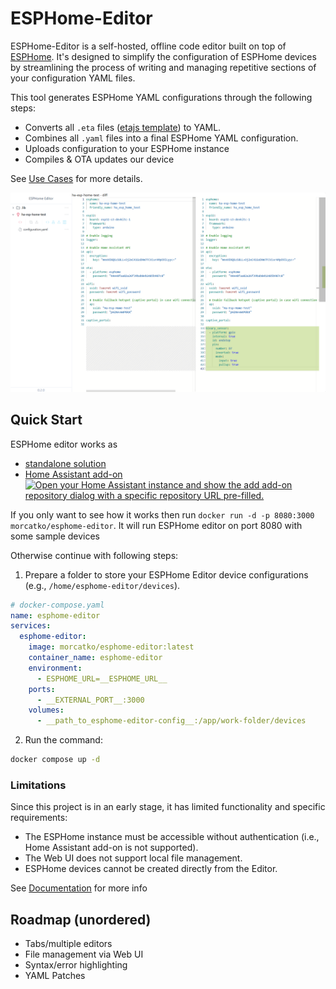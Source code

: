 # ESPHome-Editor

ESPHome-Editor is a self-hosted, offline code editor built on top of [ESPHome](https://esphome.io/). It's designed to simplify the configuration of ESPHome devices by streamlining the process of writing and managing repetitive sections of your configuration YAML files.

This tool generates ESPHome YAML configurations through the following steps:

- Converts all `.eta` files ([etajs template](https://eta.js.org/)) to YAML.
- Combines all `.yaml` files into a final ESPHome YAML configuration.
- Uploads configuration to your ESPHome instance
- Compiles & OTA updates our device

See [Use Cases](/docs/code-samples.md) for more details.

<p align="center">
<img title="ESPHome Editor screenshot" src="./docs/images/screenshot.png" width="700px"></img>
</p>

## Quick Start
ESPHome editor works as 
 - [standalone solution](#standalone) 
 - [Home Assistant add-on](https://github.com/Morcatko/ha-addons)
[![Open your Home Assistant instance and show the add add-on repository dialog with a specific repository URL pre-filled.](https://my.home-assistant.io/badges/supervisor_add_addon_repository.svg)](https://my.home-assistant.io/redirect/supervisor_add_addon_repository/?repository_url=https%3A%2F%2Fgithub.com%2FMorcatko%2Fha-addons)

<a name="standalone"></a>
If you only want to see how it works then run `docker run -d -p 8080:3000 morcatko/esphome-editor`. It will run ESPHome editor on port 8080 with some sample devices

Otherwise continue with following steps:

1. Prepare a folder to store your ESPHome Editor device configurations (e.g., `/home/esphome-editor/devices`).

```yaml
# docker-compose.yaml
name: esphome-editor
services:
  esphome-editor:
    image: morcatko/esphome-editor:latest
    container_name: esphome-editor
    environment:
      - ESPHOME_URL=__ESPHOME_URL__                                       # e.g., ESPHOME_URL=http://192.168.0.99:6052
    ports:
      - __EXTERNAL_PORT__:3000                                            # e.g., 8080:3000
    volumes:
      - __path_to_esphome-editor-config__:/app/work-folder/devices        # e.g., /home/esphome-editor/devices:/app/work-folder/devices (!!! Not a path to ESPHome config files !!!)
```

2. Run the command:

```bash
docker compose up -d
```

### Limitations

Since this project is in an early stage, it has limited functionality and specific requirements:

- The ESPHome instance must be accessible without authentication (i.e., Home Assistant add-on is not supported).
- The Web UI does not support local file management.
- ESPHome devices cannot be created directly from the Editor.

See [Documentation](docs/index.md) for more info

## Roadmap (unordered)
- Tabs/multiple editors
- File management via Web UI
- Syntax/error highlighting
- YAML Patches
